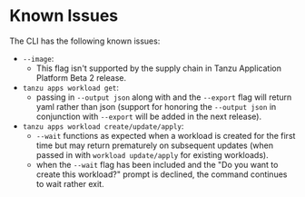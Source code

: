 # Known Issues
The CLI has the following known issues:
* `--image`:
  - This flag isn't supported by the supply chain in Tanzu Application Platform Beta 2 release.
* `tanzu apps workload get`:
  - passing in `--output json` along with and the `--export` flag will return yaml rather than json (support for honoring the `--output json` in conjunction with `--export` will be added in the next release).
* `tanzu apps workload create/update/apply`:
   - `--wait` functions as expected when a workload is created for the first time but may return prematurely on subsequent updates (when passed in with `workload update/apply` for existing workloads). 
   - when the `--wait` flag has been included and the "Do you want to create this workload?" prompt is declined, the command continues to wait rather exit.